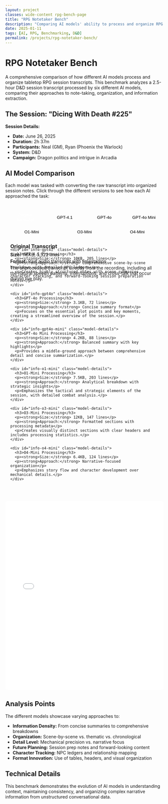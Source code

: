 ```yaml
---
layout: project
classes: wide-content rpg-bench-page
title: "RPG Notetaker Bench"
description: "Comparing AI models' ability to process and organize RPG session transcripts"
date: 2025-01-11
tags: [AI, RPG, Benchmarking, D&D]
permalink: /projects/rpg-notetaker-bench/
---
```


# RPG Notetaker Bench

A comprehensive comparison of how different AI models process and organize tabletop RPG session transcripts. This benchmark analyzes a 2.5-hour D&D session transcript processed by six different AI models, comparing their approaches to note-taking, organization, and information extraction.

## The Session: "Dicing With Death #225"

**Session Details:**
- **Date:** June 26, 2025
- **Duration:** 2h 37m
- **Participants:** Neal (GM), Ryan (Phoenix the Warlock)
- **System:** D&D
- **Campaign:** Dragon politics and intrigue in Arcadia

## AI Model Comparison

Each model was tasked with converting the raw transcript into organized session notes. Click through the different versions to see how each AI approached the task:

<div class="rpg-bench-navigator">
  <div class="model-tabs">
    <button class="tab-button active" onclick="showModel('original')">Original Transcript</button>
    <button class="tab-button" onclick="showModel('gpt41')">GPT-4.1</button>
    <button class="tab-button" onclick="showModel('gpt4o')">GPT-4o</button>
    <button class="tab-button" onclick="showModel('gpt4o-mini')">GPT-4o Mini</button>
    <button class="tab-button" onclick="showModel('o1-mini')">O1-Mini</button>
    <button class="tab-button" onclick="showModel('o3-mini')">O3-Mini</button>
    <button class="tab-button" onclick="showModel('o4-mini')">O4-Mini</button>
  </div>
  
  <div class="model-info">
    <div id="info-original" class="model-details active">
      <h3>Original Transcript</h3>
      <p><strong>Size:</strong> 116KB, 5,522 lines</p>
      <p><strong>Format:</strong> Raw audio transcript with timestamps</p>
      <p>The unprocessed transcript directly from the recording, including all the natural speech patterns, interruptions, and cross-talk that occur during live play.</p>
    </div>
    
    <div id="info-gpt41" class="model-details">
      <h3>GPT-4.1 Processing</h3>
      <p><strong>Size:</strong> 10KB, 205 lines</p>
      <p><strong>Approach:</strong> Comprehensive scene-by-scene breakdown with detailed NPC ledgers</p>
      <p>Creates highly structured notes with scene summaries, character tracking, and forward-looking session preparation notes.</p>
    </div>
    
    <div id="info-gpt4o" class="model-details">
      <h3>GPT-4o Processing</h3>
      <p><strong>Size:</strong> 3.1KB, 72 lines</p>
      <p><strong>Approach:</strong> Concise summary format</p>
      <p>Focuses on the essential plot points and key moments, creating a streamlined overview of the session.</p>
    </div>
    
    <div id="info-gpt4o-mini" class="model-details">
      <h3>GPT-4o Mini Processing</h3>
      <p><strong>Size:</strong> 4.2KB, 88 lines</p>
      <p><strong>Approach:</strong> Balanced summary with key highlights</p>
      <p>Provides a middle-ground approach between comprehensive detail and concise summarization.</p>
    </div>
    
    <div id="info-o1-mini" class="model-details">
      <h3>O1-Mini Processing</h3>
      <p><strong>Size:</strong> 7.5KB, 203 lines</p>
      <p><strong>Approach:</strong> Analytical breakdown with strategic insights</p>
      <p>Emphasizes the tactical and strategic elements of the session, with detailed combat analysis.</p>
    </div>
    
    <div id="info-o3-mini" class="model-details">
      <h3>O3-Mini Processing</h3>
      <p><strong>Size:</strong> 12KB, 147 lines</p>
      <p><strong>Approach:</strong> Formatted sections with processing metadata</p>
      <p>Creates visually distinct sections with clear headers and includes processing statistics.</p>
    </div>
    
    <div id="info-o4-mini" class="model-details">
      <h3>O4-Mini Processing</h3>
      <p><strong>Size:</strong> 6.4KB, 124 lines</p>
      <p><strong>Approach:</strong> Narrative-focused organization</p>
      <p>Emphasizes story flow and character development over mechanical details.</p>
    </div>
  </div>
</div>

<div class="rpg-content-viewer">
  <iframe id="content-frame" src="/assets/rpg_notetaker_bench/display.html?file=original" width="100%" frameborder="0"></iframe>
</div>

## Analysis Points

The different models showcase varying approaches to:

- **Information Density:** From concise summaries to comprehensive breakdowns
- **Organization:** Scene-by-scene vs. thematic vs. chronological
- **Detail Level:** Mechanical precision vs. narrative focus
- **Future Planning:** Session prep notes and forward-looking content
- **Character Tracking:** NPC ledgers and relationship mapping
- **Format Innovation:** Use of tables, headers, and visual organization

## Technical Details

This benchmark demonstrates the evolution of AI models in understanding context, maintaining consistency, and organizing complex narrative information from unstructured conversational data.

<script>
function showModel(modelId) {
  // Update tabs
  document.querySelectorAll('.tab-button').forEach(btn => btn.classList.remove('active'));
  document.querySelector(`button[onclick="showModel('${modelId}')"]`).classList.add('active');
  
  // Update info panels
  document.querySelectorAll('.model-details').forEach(panel => panel.classList.remove('active'));
  document.getElementById(`info-${modelId}`).classList.add('active');
  
  // Update iframe
  const fileMap = {
    'original': 'original',
    'gpt41': 'gpt_4.1',
    'gpt4o': 'gpt_4o', 
    'gpt4o-mini': 'gpt_4o_mini',
    'o1-mini': 'o1_mini',
    'o3-mini': 'o3_mini',
    'o4-mini': 'o4_mini'
  };
  
  document.getElementById('content-frame').src = `/assets/rpg_notetaker_bench/display.html?file=${fileMap[modelId]}`;
}
</script>

<style>
.rpg-bench-navigator {
  margin: 2rem 0;
  border: 1px solid var(--border-color);
  border-radius: 8px;
  overflow: hidden;
}

.model-tabs {
  display: flex;
  flex-wrap: wrap;
  background: var(--surface-color);
  border-bottom: 1px solid var(--border-color);
}

.tab-button {
  flex: 1;
  min-width: 120px;
  padding: 12px 16px;
  border: none;
  background: transparent;
  cursor: pointer;
  font-weight: 500;
  transition: all 0.2s ease;
  border-right: 1px solid var(--border-color);
}

.tab-button:last-child {
  border-right: none;
}

.tab-button:hover {
  background: var(--hover-color);
}

.tab-button.active {
  background: var(--primary-color);
  color: white;
}

.model-info {
  position: relative;
  min-height: 120px;
  padding: 1rem;
}

.model-details {
  position: absolute;
  top: 1rem;
  left: 1rem;
  right: 1rem;
  opacity: 0;
  transform: translateY(10px);
  transition: all 0.3s ease;
  pointer-events: none;
}

.model-details.active {
  opacity: 1;
  transform: translateY(0);
  pointer-events: auto;
}

.model-details h3 {
  margin: 0 0 0.5rem 0;
  color: var(--primary-color);
}

.model-details p {
  margin: 0.25rem 0;
}

.rpg-content-viewer {
  margin: 2rem 0;
  border: 1px solid var(--border-color);
  border-radius: 8px;
  overflow: hidden;
}

.rpg-content-viewer iframe {
  display: block;
  width: 100%;
  min-height: 600px;
}

@media (max-width: 768px) {
  .model-tabs {
    flex-direction: column;
  }
  
  .tab-button {
    flex: none;
    border-right: none;
    border-bottom: 1px solid var(--border-color);
  }
  
  .tab-button:last-child {
    border-bottom: none;
  }
}
</style> 